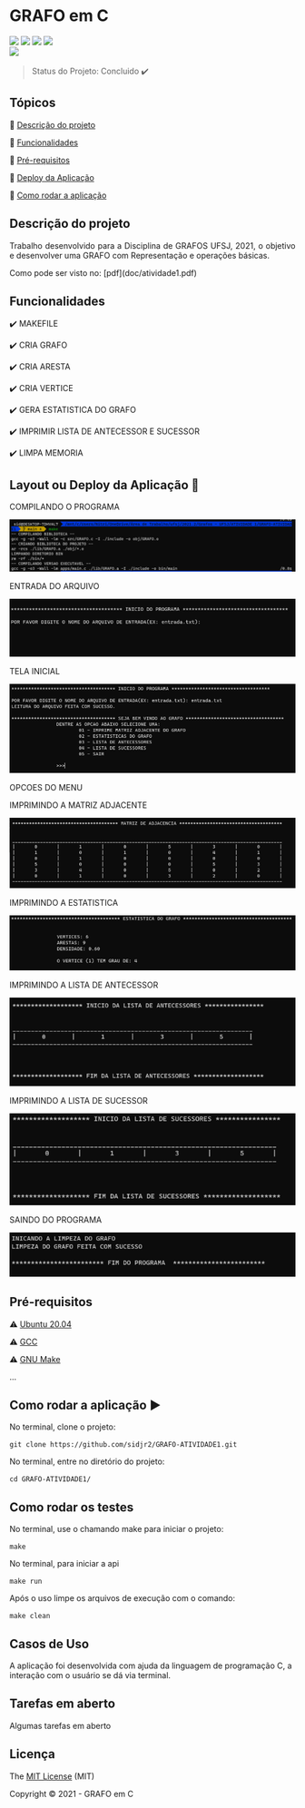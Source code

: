 # GRAFO em C
<div>
  <img src="http://img.shields.io/static/v1?label=License&message=MIT&color=green&style=for-the-badge"/> <img src="http://img.shields.io/static/v1?label=UBUNTU&message=20.04&color=red&style=for-the-badge&logo=UBUNTU"/>
  <img src="http://img.shields.io/static/v1?label=GCC&message=9.3.0&color=red&style=for-the-badge&logo=GCC"/> <img src="http://img.shields.io/static/v1?label=GNU_Make&message=4.2.1&color=red&style=for-the-badge&logo=GNU_Make"/>
</div>

<img src="http://img.shields.io/static/v1?label=STATUS&message=ENTREGUE&color=RED&style=for-the-badge"/>

> Status do Projeto: Concluido :heavy_check_mark:

## Tópicos 

:small_blue_diamond: [Descrição do projeto](#descrição-do-projeto)

:small_blue_diamond: [Funcionalidades](#funcionalidades)

:small_blue_diamond: [Pré-requisitos](#pré-requisitos)

:small_blue_diamond: [Deploy da Aplicação](#deploy-da-aplicação-dash)

:small_blue_diamond: [Como rodar a aplicação](#como-rodar-a-aplicação-arrow_forward)

## Descrição do projeto 

<p align="justify">
  Trabalho desenvolvido para a Disciplina de GRAFOS UFSJ, 2021, o objetivo e desenvolver uma GRAFO com Representação e operações básicas.  </p>
  Como pode ser visto no:
  [pdf](doc/atividade1.pdf)


## Funcionalidades

:heavy_check_mark: MAKEFILE

:heavy_check_mark: CRIA GRAFO

:heavy_check_mark: CRIA ARESTA

:heavy_check_mark: CRIA VERTICE

:heavy_check_mark: GERA ESTATISTICA DO GRAFO

:heavy_check_mark: IMPRIMIR LISTA DE ANTECESSOR E SUCESSOR

:heavy_check_mark: LIMPA MEMORIA

## Layout ou Deploy da Aplicação :dash:

  COMPILANDO O PROGRAMA

  <img src="img\compilando.png">

  ENTRADA DO ARQUIVO

  <img src="img\entradadoArquivo.png">

  TELA INICIAL

  <img src="img\primeiratela.png">

  OPCOES DO MENU

  IMPRIMINDO A MATRIZ ADJACENTE

  <img src="img\op1.png">

  IMPRIMINDO A ESTATISTICA

  <img src="img\op2.png">

  IMPRIMINDO A LISTA DE ANTECESSOR

  <img src="img\op3.png">

  IMPRIMINDO A LISTA DE SUCESSOR

  <img src="img\op4.png">
  
  SAINDO DO PROGRAMA

  <img src="img\op5.png">

  



## Pré-requisitos

:warning: [Ubuntu 20.04](https://releases.ubuntu.com/20.04/)

:warning: [GCC](https://linuxconfig.org/how-to-install-gcc-the-c-compiler-on-ubuntu-20-04-lts-focal-fossa-linux)

:warning: [GNU Make](https://www.devmanuals.net/install/ubuntu/ubuntu-20-04-focal-fossa/installing-make-on-ubuntu20-04.html)

...

## Como rodar a aplicação :arrow_forward:

No terminal, clone o projeto: 

```
git clone https://github.com/sidjr2/GRAFO-ATIVIDADE1.git
```
No terminal, entre no diretório do projeto:
```
cd GRAFO-ATIVIDADE1/
```

## Como rodar os testes

No terminal, use o chamando make para iniciar o projeto:
```
make
```
No terminal, para iniciar a api
```
make run
```
Após o uso limpe os arquivos de execução com o comando:
```
make clean
```

## Casos de Uso

A aplicação foi desenvolvida com ajuda da linguagem de programação C, a interação com o usuário se dá via terminal.

## Tarefas em aberto

Algumas tarefas em aberto


## Licença 

The [MIT License]() (MIT)

Copyright :copyright: 2021 - GRAFO em C


